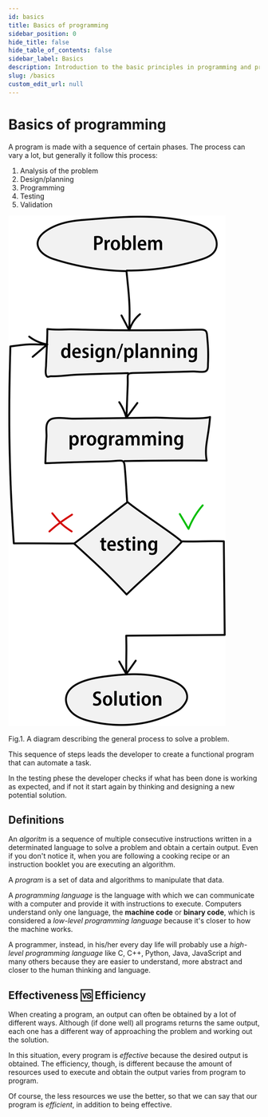 ```yaml
---
id: basics
title: Basics of programming
sidebar_position: 0
hide_title: false
hide_table_of_contents: false
sidebar_label: Basics
description: Introduction to the basic principles in programming and problem solving.
slug: /basics
custom_edit_url: null
---
```


# Basics of programming

A program is made with a sequence of certain phases. The process can vary a lot, but generally it follow this process:
1. Analysis of the problem
2. Design/planning
3. Programming
4. Testing
5. Validation

![Problem solving process diagram](./assets/problem-solving-process.svg) 
<figcaption>Fig.1. A diagram describing the general process to solve a problem.</figcaption>

This sequence of steps leads the developer to create a functional program that can automate a task. 

In the testing phese the developer checks if what has been done is working as expected, and if not it start again by thinking and designing a new potential solution.

## Definitions

An *algoritm* is a sequence of multiple consecutive instructions written in a determinated language to solve a problem and obtain a certain output.
Even if you don't notice it, when you are following a cooking recipe or an instruction booklet you are executing an algorithm.

A *program* is a set of data and algorithms to manipulate that data.

A *programming language* is the language with which we can communicate with a computer and provide it with instructions to execute.
Computers understand only one language, the **machine code** or **binary code**, which is considered a *low-level programming language* because it's closer to how the machine works.

A programmer, instead, in his/her every day life will probably use a *high-level programming language* like C, C++, Python, Java, JavaScript and many others because they are easier to understand, more abstract and closer to the human thinking and language.

## Effectiveness 🆚 Efficiency

When creating a program, an output can often be obtained by a lot of different ways. 
Although (if done well) all programs returns the same output, each one has a different way of approaching the problem and working out the solution.

In this situation, every program is *effective* because the desired output is obtained.
The efficiency, though, is different because the amount of resources used to execute and obtain the output varies from program to program.

Of course, the less resources we use the better, so that we can say that our program is *efficient*, in addition to being effective.